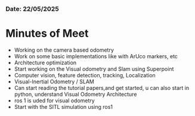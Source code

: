 ### Date: 22/05/2025
# Minutes of Meet 
* Working on the camera based odometry
* Work on some basic implementations like with ArUco markers, etc
* Architecture optimization
* Start working on the Visual odometry and Slam using Superpoint
* Computer vision, feature detection, tracking, Localization 
* Visual-Inertial Odometry / SLAM
* Can start reading the tutorial papers,and get started, u can also start in python, understand Visual Odometry Architecture
* ros 1 is uded for visual odometry
* Start with the SITL simulation using ros1